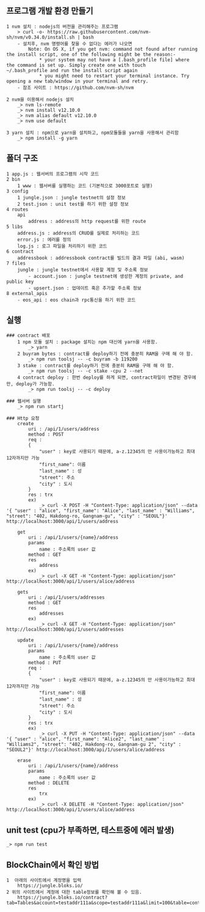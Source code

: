 
## 프로그램 개발 환경 만들기
    1 nvm 설치 : nodejs의 버전을 관리해주는 프로그램
        > curl -o- https://raw.githubusercontent.com/nvm-sh/nvm/v0.34.0/install.sh | bash
        - 설치후, nvm 명령어를 찾을 수 없다는 에러가 나오면
            Note: On OS X, if you get nvm: command not found after running the install script, one of the following might be the reason:-
                * your system may not have a [.bash_profile file] where the command is set up. Simply create one with touch ~/.bash_profile and run the install script again
                * you might need to restart your terminal instance. Try opening a new tab/window in your terminal and retry.
        - 참조 사이트 : https://github.com/nvm-sh/nvm

    2 nvm을 이용해서 nodejs 설치
        _> nvm ls-remote
        _> nvm install v12.10.0
        _> nvm alias default v12.10.0
        _> nvm use default

    3 yarn 설치 : npm으로 yarn을 설치하고, npm모듈들을 yarn을 사용해서 관리함
        _> npm install -g yarn

## 폴더 구조
    1 app.js : 웹서버의 프로그램의 시작 코드
    2 bin
        1 www : 웹서버를 실행하는 코드 (기본적으로 3000포트로 실행)
    3 config
        1 jungle.json : jungle testnet의 설정 정보
        2 test.json : unit test를 하기 위한 설정 정보
    4 routes
        api
            address : address의 http request를 위한 route
    5 libs
        address.js : address의 CRUD를 실제로 처리하는 코드
        error.js : 에러를 정의
        log.js : 로그 파일을 처리하기 위한 코드
    6 contract
        addressbook : addressbook contract를 빌드의 결과 파일 (abi, wasm)
    7 files
        jungle : jungle testnet에서 사용할 계정 및 주소록 정보
            - account.json : jungle testnet에 생성한 계정의 private, and public key
            - upsert.json : 업데이트 혹은 추가할 주소록 정보
    8 external_apis
        - eos_api : eos chain과 rpc통신을 하기 위한 코드

## 실행
    ### contract 배포
        1 npm 모듈 설치 : package 설치는 npm 대신에 yarn을 사용함.
            _> yarn
        2 buyram bytes : contract를 deploy하기 전에 충분히 RAM을 구매 해 야 함.
            _> npm run toolsj -- -c buyram -b 119200
        3 stake : contract를 deploy하기 전에 충분히 RAM을 구매 해 야 함.
            _> npm run toolsj -- -c stake -cpu 2 --net
        4 contract deploy : 한번 deploy를 하게 되면, contract파일이 변경된 경우에만, deploy가 가능함.
            _> npm run toolsj -- -c deploy

    ### 웹서버 실행
        _> npm run startj

    ### Http 요청
        create
            uri : /api/1/users/address
            method : POST
            req :
            {
                "user" : key로 사용되기 때문에, a-z.12345의 만 사용이가능하고 최대 12자까지만 가능
                "first_name": 이름
                "last_name" : 성
                "street": 주소
                "city" : 도시
            }
            res : trx
            ex)
                _> curl -X POST -H "Content-Type: application/json" --data '{ "user" : "alice", "first_name": "Alice", "last_name" : "Williams", "street": "402, Hakdong-ro, Gangnam-gu", "city" : "SEOUL"}' http://localhost:3000/api/1/users/address

        get
            uri : /api/1/users/{name}/address
            params
                name : 주소록의 user 값
            method : GET
            res
                address
            ex)
                _> curl -X GET -H "Content-Type: application/json" http://localhost:3000/api/1/users/alice/address

        gets
            uri : /api/1/users/addresses
            method : GET
            res
                addresses
            ex)
                _> curl -X GET -H "Content-Type: application/json" http://localhost:3000/api/1/users/addresses

        update
            uri : /api/1/users/{name}/address
            params
                name : 주소록의 user 값
            method : PUT
            req :
            {
                "user" : key로 사용되기 때문에, a-z.12345의 만 사용이가능하고 최대 12자까지만 가능
                "first_name": 이름
                "last_name" : 성
                "street": 주소
                "city" : 도시
            }
            res : trx
            ex)
                _> curl -X PUT -H "Content-Type: application/json" --data '{ "user" : "alice", "first_name": "Alice2", "last_name" : "Williams2", "street": "402, Hakdong-ro, Gangnam-gu 2", "city" : "SEOUL2"}' http://localhost:3000/api/1/users/alice/address

        erase
            uri : /api/1/users/{name}/address
            params
                name : 주소록의 user 값
            method : DELETE
            res
                trx
            ex)
                _> curl -X DELETE -H "Content-Type: application/json" http://localhost:3000/api/1/users/alice/address

## unit test (cpu가 부족하면, 테스트중에 에러 발생)
    _> npm run test

## BlockChain에서 확인 방법
    1  아래의 사이트에서 계정명을 입력
        https://jungle.bloks.io/
    2 위의 사이트에서 계정에 대한 table정보를 확인해 볼 수 있음.
        https://jungle.bloks.io/contract?tab=Tables&account=testaddr111a&scope=testaddr111a&limit=100&table=contacts


